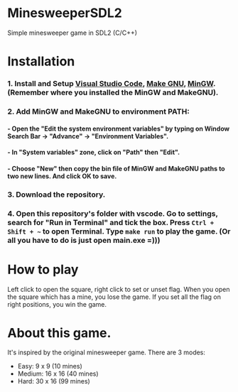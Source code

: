# MinesweeperSDL2    
Simple minesweeper game in SDL2 (C/C++)    
# Installation    
### 1. Install and Setup [Visual Studio Code](https://code.visualstudio.com/download), [Make GNU](http://gnuwin32.sourceforge.net/packages/make.htm), [MinGW](https://sourceforge.net/projects/mingw/). (Remember where you installed the MinGW and MakeGNU).    
### 2. Add MinGW and MakeGNU to environment PATH:
#### - Open the "Edit the system environment variables" by typing on Window Search Bar -> "Advance" -> "Environment Variables".
#### - In "System variables" zone, click on "Path" then "Edit".
#### - Choose "New" then copy the bin file of MinGW and MakeGNU paths to two new lines. And click OK to save.
### 3. Download the repository.    
### 4. Open this repository's folder with vscode. Go to settings, search for "Run in Terminal" and tick the box. Press `Ctrl + Shift + ~` to open Terminal. Type `make run` to play the game. (Or all you have to do is just open main.exe =)))
# How to play
Left click to open the square, right click to set or unset flag.
When you open the square which has a mine, you lose the game. If you set all the flag on right positions, you win the game. 
# About this game.
It's inspired by the original minesweeper game.
There are 3 modes:
- Easy: 9 x 9 (10 mines)
- Medium:  16 x 16 (40 mines)
- Hard: 30 x 16 (99 mines)
